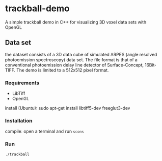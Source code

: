 # trackball-demo
A simple trackball demo in C++ for visualizing 3D voxel data sets with OpenGL

## Data set
the dataset consists of a 3D data cube of simulated ARPES (angle resolved photoemission spectroscopy) data set.
The file format is that of a conventional photoemission delay line detector of Surface-Concept, 16Bit-TIFF. The demo
is limited to a 512x512 pixel format.

### Requirements

+ LibTiff
+ OpenGL

install (Ubuntu): sudo apt-get install libtiff5-dev freeglut3-dev

### Installation

compile: open a terminal and run
         `scons`
         
### Run
`./trackball`
